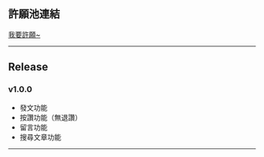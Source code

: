## 許願池連結

<a href="https://docs.google.com/forms/d/e/1FAIpQLSdxKFlo9axLLi5VHlmPiwku2HYiI9aHV_3bynACX-YiPrcvsw/viewform" target="_blank">我要許願~</a>

---

## Release

### v1.0.0
* 發文功能
* 按讚功能（無退讚）
* 留言功能
* 搜尋文章功能

---